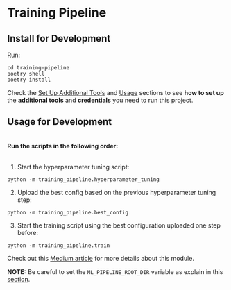 # Training Pipeline

## Install for Development

Run:
```shell
cd training-pipeline
poetry shell
poetry install
```

Check the [Set Up Additional Tools](https://github.com/iusztinpaul/energy-forecasting#-set-up-additional-tools-) and [Usage](https://github.com/iusztinpaul/energy-forecasting#usage) sections to see **how to set up** the **additional tools** and **credentials** you need to run this project.


## Usage for Development

</br> **Run the scripts in the following order:** </br></br>


1. Start the hyperparameter tuning script:
```shell
python -m training_pipeline.hyperparameter_tuning
```

2. Upload the best config based on the previous hyperparameter tuning step:
```shell
python -m training_pipeline.best_config
```
3. Start the training script using the best configuration uploaded one step before:
```shell
python -m training_pipeline.train
```

Check out this [Medium article](placeholder-medium-article) for more details about this module.


**NOTE:** Be careful to set the `ML_PIPELINE_ROOT_DIR` variable as explain in this [section](https://github.com/iusztinpaul/energy-forecasting#set-up-the-ml_pipeline_root_dir-variable).

